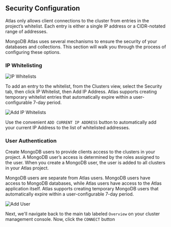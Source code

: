 ## Security Configuration

Atlas only allows client connections to the cluster from entries in the project’s whitelist. Each entry is either a single IP address or a CIDR-notated range of addresses. 

MongoDB Atlas uses several mechanisms to ensure the security of your databases and collections. This section will walk you through the process of configuring these options.

### IP Whitelisting

![IP Whitelists](https://github.com/mongodb-developer/workshop/blob/atlas/Atlas/images/04-add-ip-whitelist-entry.png "IP Whitelists")

To add an entry to the whitelist, from the Clusters view, select the Security tab, then click IP Whitelist, then Add IP Address. Atlas supports creating temporary whitelist entries that automatically expire within a user-configurable 7-day period.


![Add IP Whitelists](https://github.com/mongodb-developer/workshop/blob/atlas/Atlas/images/04-add-ip-whitelist-entry.png "Add IP Whitelists")

Use the convenient `ADD CURRENT IP ADDRESS` button to automatically add your current IP Address to the list of whitelisted addresses.

### User Authentication

Create MongoDB users to provide clients access to the clusters in your project. A MongoDB user’s access is determined by the roles assigned to the user. When you create a MongoDB user, the user is added to all clusters in your Atlas project.

MongoDB users are separate from Atlas users. MongoDB users have access to MongoDB databases, while Atlas users have access to the Atlas application itself. Atlas supports creating temporary MongoDB users that automatically expire within a user-configurable 7-day period.

![Add User](https://github.com/mongodb-developer/workshop/blob/atlas/Atlas/images/04-add-user.png "Add User")

Next, we'll navigate back to the main tab labeled `Overview` on your cluster management console. Now, click the `CONNECT` button 


